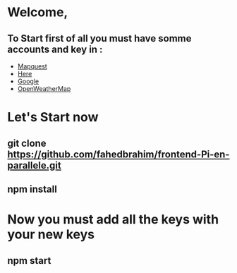 # Welcome,
## To Start first of all you must have somme accounts and key in :
* [Mapquest](https://developer.mapquest.com/)
* [Here](https://developer.here.com/)
* [Google](https://console.cloud.google.com/)
* [OpenWeatherMap](https://openweathermap.org/)

# Let's Start now

## git clone https://github.com/fahedbrahim/frontend-Pi-en-parallele.git
## npm install

# Now you must add all the keys with your new keys

## npm start